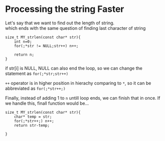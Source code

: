 # Processing the string Faster   
   
Let's say that we want to find out the length of string.   
which ends with the same question of finding last character of string   
   
```
size_t MY_strlen(const char* str){
	int n=0;
	for(;*str != NULL;str++) n++;

	return n;
}
```    
   
if str[i] is NULL, NULL can also end the loop, so we can change the statement as `for(;*str;str++)`   
   
`++` operator is in higher position in hierachy comparing to `*`, so it can be abbreviated as `for(;*str++;)`   
   
Finally, instead of adding 1 to `n` untill loop ends, we can finish that in once. If we handle this, finall function would be...  
   
```
size_t MY_strlen(const char* str){
	char* temp = str;   
	for(;*str++;) n++;
	return str-temp;	
				
} 
```
